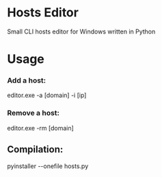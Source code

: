 # Hosts Editor
Small CLI hosts editor for Windows written in Python

# Usage
### Add a host:
editor.exe -a [domain] -i [ip]

### Remove a host:
editor.exe -rm [domain]

## Compilation:
pyinstaller --onefile hosts.py